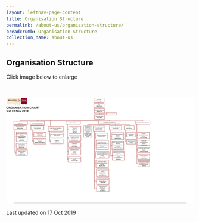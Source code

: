 ```yaml
---
layout: leftnav-page-content
title: Organisation Structure
permalink: /about-us/organisation-structure/
breadcrumb: Organisation Structure
collection_name: about-us
---
```


Organisation Structure
---

Click image below to enlarge
<div class="image">
  <a href="/files/MINLAWORGCHART01November2019.pdf">
    <br>
    <br>
    <img src="/images/MinlawOrgChart01November2019.png" title="Organisation Structure" alt="Organisation Structure">
  </a>
</div>

<p class="right-side-updated">Last updated on 17 Oct 2019</p>

